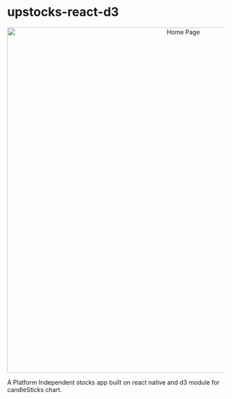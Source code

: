 # upstocks-react-d3
<p align="center">
  <img src="https://user-images.githubusercontent.com/113833707/229367857-49823b01-7452-422a-b0a5-82e05e9d53ea.png" alt="Home Page" height="800"/>
</p>

A Platform Independent stocks app built on react native and d3 module for candleSticks chart.
